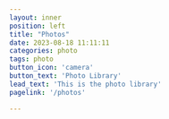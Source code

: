 ```yaml
---
layout: inner
position: left
title: "Photos"
date: 2023-08-18 11:11:11
categories: photo
tags: photo
button_icon: 'camera'
button_text: 'Photo Library'
lead_text: 'This is the photo library'
pagelink: '/photos' 

---
```


